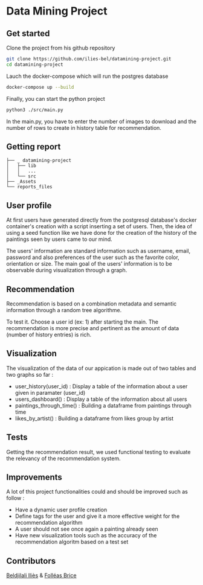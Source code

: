 # Data Mining Project

## Get started

Clone the project from his github repository

```sh
git clone https://github.com/ilies-bel/datamining-project.git
cd datamining-project
```

Lauch the docker-compose which will run the postgres database

```sh
docker-compose up --build
```
Finally, you can start the python project

```sh
python3 ./src/main.py
```

In the main.py, you have to enter the number of images to download and the number of rows to create in history table for recommendation.

## Getting report

```
├── _ datamining-project
│   ├── lib
│   │   ...
│   └── src
├── _Assets
└── reports_files
```

## User profile

At first users have generated directly from the postgresql database's docker container's creation with a script inserting a set of users. Then, the idea of using a seed function like we have done for the creation of the history of the paintings seen by users came to our mind.

The users' information are standard information such as username, email, password and also preferences of the user such as the favorite color, orientation or size.
The main goal of the users' information is to be observable during visualization through a graph.
## Recommendation

Recommendation is based on a combination metadata and semantic information through a random tree algorithme.  

To test it. Choose a user id (ex: 1) after starting the main. The recommendation is more precise and pertinent as the amount of data (number of history entries) is rich. 


## Visualization

The visualization of the data of our appication is made out of two tables and two graphs so far :

- user_history(user_id) : Display a table of the information about a user given in paramater (user_id)
- users_dashboard() :  Display a table of the information about all users
- paintings_through_time() : Building a dataframe from paintings through time
- likes_by_artist() : Building a dataframe from likes group by artist

## Tests

Getting the recommendation result, we used functional testing to evaluate the relevancy of the recommendation system.

## Improvements

A lot of this project functionalities could and should be improved such as follow :

- Have a dynamic user profile creation
- Define tags for the user and give it a more effective weight for the recommendation algorithm
- A user should not see once again a painting already seen
- Have new visualization tools such as the accuracy of the recommendation algoritm based on a test set

## Contributors

[Beldjilali Iliès](https://github.com/ilies-bel) & [Folléas Brice](https://github.com/AmazingBrice)
